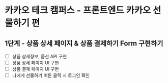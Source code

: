# 카카오 테크 캠퍼스 - 프론트엔드 카카오 선물하기 편

## 1단계 - 상품 상세 페이지 & 상품 결제하기 Form 구현하기

- [ ] 상품 상세정보, 옵션 API 구현
- [ ] 상품 상세 페이지 UI 구현
- [ ] 상품 결제 페이지 UI 구현
- [ ] 나에게 선물하기 버튼 클릭 시 로그인 확인
